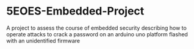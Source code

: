 # 5EOES-Embedded-Project
A project to assess the course of embedded security describing how to operate attacks to crack a password on an arduino uno platform flashed with an unidentified firmware

